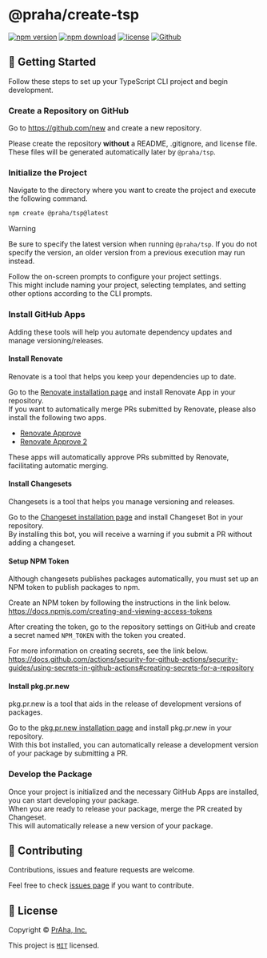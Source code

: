 # @praha/create-tsp

[![npm version](https://badge.fury.io/js/@praha%2Fcreate-tsp.svg)](https://www.npmjs.com/package/@praha/create-tsp)
[![npm download](https://img.shields.io/npm/dm/@praha/create-tsp.svg)](https://www.npmjs.com/package/@praha/create-tsp)
[![license](https://img.shields.io/badge/License-MIT-green.svg)](https://github.com/praha-inc/tsp/blob/main/LICENSE)
[![Github](https://img.shields.io/github/followers/praha-inc?label=Follow&logo=github&style=social)](https://github.com/orgs/praha-inc/followers)

## 👏 Getting Started

Follow these steps to set up your TypeScript CLI project and begin development.

### Create a Repository on GitHub

Go to https://github.com/new and create a new repository.

Please create the repository **without** a README, .gitignore, and license file.
These files will be generated automatically later by `@praha/tsp`.

### Initialize the Project

Navigate to the directory where you want to create the project and execute the following command.

```bash
npm create @praha/tsp@latest
```

> [!WARNING]
> Be sure to specify the latest version when running `@praha/tsp`.
> If you do not specify the version, an older version from a previous execution may run instead.

Follow the on-screen prompts to configure your project settings.  
This might include naming your project, selecting templates, and setting other options according to the CLI prompts.

### Install GitHub Apps

Adding these tools will help you automate dependency updates and manage versioning/releases.

#### Install Renovate

Renovate is a tool that helps you keep your dependencies up to date.

Go to the [Renovate installation page](https://github.com/apps/renovate) and install Renovate App in your repository.  
If you want to automatically merge PRs submitted by Renovate, please also install the following two apps.

- [Renovate Approve](https://github.com/apps/renovate-approve)
- [Renovate Approve 2](https://github.com/apps/renovate-approve-2)

These apps will automatically approve PRs submitted by Renovate, facilitating automatic merging.

#### Install Changesets

Changesets is a tool that helps you manage versioning and releases.

Go to the [Changeset installation page](https://github.com/apps/changeset-bot) and install Changeset Bot in your repository.  
By installing this bot, you will receive a warning if you submit a PR without adding a changeset.

#### Setup NPM Token

Although changesets publishes packages automatically, you must set up an NPM token to publish packages to npm.

Create an NPM token by following the instructions in the link below.  
https://docs.npmjs.com/creating-and-viewing-access-tokens

After creating the token, go to the repository settings on GitHub and create a secret named `NPM_TOKEN` with the token you created.

For more information on creating secrets, see the link below.  
https://docs.github.com/actions/security-for-github-actions/security-guides/using-secrets-in-github-actions#creating-secrets-for-a-repository

#### Install pkg.pr.new

pkg.pr.new is a tool that aids in the release of development versions of packages.

Go to the [pkg.pr.new installation page](https://github.com/apps/pkg-pr-new) and install pkg.pr.new in your repository.  
With this bot installed, you can automatically release a development version of your package by submitting a PR.

### Develop the Package

Once your project is initialized and the necessary GitHub Apps are installed, you can start developing your package.  
When you are ready to release your package, merge the PR created by Changeset.  
This will automatically release a new version of your package.

## 🤝 Contributing

Contributions, issues and feature requests are welcome.

Feel free to check [issues page](https://github.com/praha-inc/tsp/issues) if you want to contribute.

## 📝 License

Copyright © [PrAha, Inc.](https://www.praha-inc.com/)

This project is [```MIT```](https://github.com/praha-inc/tsp/blob/main/LICENSE) licensed.
